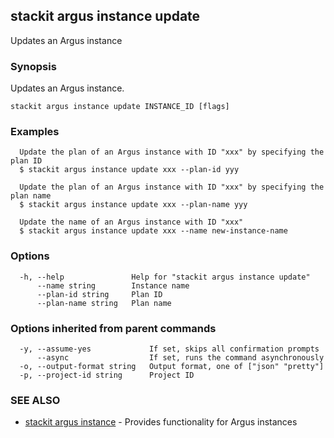 ## stackit argus instance update

Updates an Argus instance

### Synopsis

Updates an Argus instance.

```
stackit argus instance update INSTANCE_ID [flags]
```

### Examples

```
  Update the plan of an Argus instance with ID "xxx" by specifying the plan ID
  $ stackit argus instance update xxx --plan-id yyy

  Update the plan of an Argus instance with ID "xxx" by specifying the plan name
  $ stackit argus instance update xxx --plan-name yyy

  Update the name of an Argus instance with ID "xxx"
  $ stackit argus instance update xxx --name new-instance-name
```

### Options

```
  -h, --help               Help for "stackit argus instance update"
      --name string        Instance name
      --plan-id string     Plan ID
      --plan-name string   Plan name
```

### Options inherited from parent commands

```
  -y, --assume-yes             If set, skips all confirmation prompts
      --async                  If set, runs the command asynchronously
  -o, --output-format string   Output format, one of ["json" "pretty"]
  -p, --project-id string      Project ID
```

### SEE ALSO

* [stackit argus instance](./stackit_argus_instance.md)	 - Provides functionality for Argus instances

